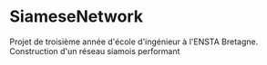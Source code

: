 # SiameseNetwork
Projet de troisième année d'école d'ingénieur à l'ENSTA Bretagne. Construction d'un réseau siamois performant

